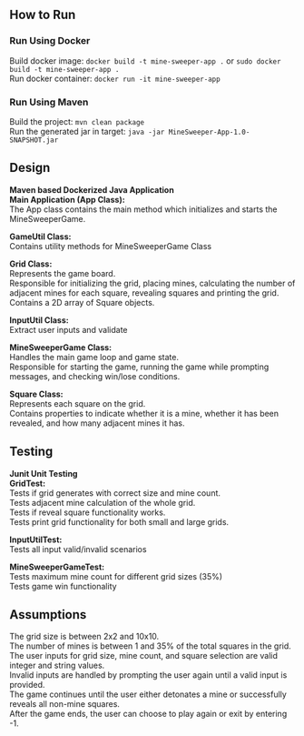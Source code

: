## How to Run
### Run Using Docker
Build docker image: `docker build -t mine-sweeper-app .` or `sudo docker build -t mine-sweeper-app .`\
Run docker container: `docker run -it mine-sweeper-app`
### Run Using Maven
Build the project: `mvn clean package`\
Run the generated jar in target: `java -jar MineSweeper-App-1.0-SNAPSHOT.jar`

## Design

**Maven based Dockerized Java Application**\
**Main Application (App Class):**\
The App class contains the main method which initializes and starts the MineSweeperGame.

**GameUtil Class:**\
Contains utility methods for MineSweeperGame Class

**Grid Class:**\
Represents the game board.\
Responsible for initializing the grid, placing mines, calculating the number of adjacent mines for each square, revealing squares and printing the grid.\
Contains a 2D array of Square objects.

**InputUtil Class:**\
Extract user inputs and validate

**MineSweeperGame Class:**\
Handles the main game loop and game state.\
Responsible for starting the game, running the game while prompting messages, and checking win/lose conditions.

**Square Class:**\
Represents each square on the grid.\
Contains properties to indicate whether it is a mine, whether it has been revealed, and how many adjacent mines it has.

## Testing

**Junit Unit Testing**\
**GridTest:**\
Tests if grid generates with correct size and mine count.\
Tests adjacent mine calculation of the whole grid.\
Tests if reveal square functionality works.\
Tests print grid functionality for both small and large grids.

**InputUtilTest:**\
Tests all input valid/invalid scenarios

**MineSweeperGameTest:**\
Tests maximum mine count for different grid sizes (35%)\
Tests game win functionality

## Assumptions
The grid size is between 2x2 and 10x10.\
The number of mines is between 1 and 35% of the total squares in the grid.\
The user inputs for grid size, mine count, and square selection are valid integer and string values.\
Invalid inputs are handled by prompting the user again until a valid input is provided.\
The game continues until the user either detonates a mine or successfully reveals all non-mine squares.\
After the game ends, the user can choose to play again or exit by entering -1.


